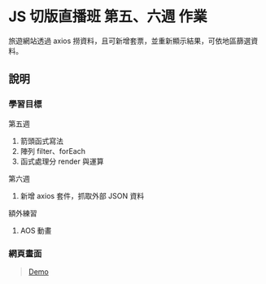 # JS 切版直播班 第五、六週 作業

旅遊網站透過 axios 撈資料，且可新增套票，並重新顯示結果，可依地區篩選資料。

## 說明

### 學習目標
第五週
  1. 箭頭函式寫法
  2. 陣列 filter、forEach
  3. 函式處理分 render 與運算

第六週
  1. 新增 axios 套件，抓取外部 JSON 資料

額外練習
  1. AOS 動畫

### 網頁畫面
> [Demo](https://kumashow.github.io/Lets_Travel/)
